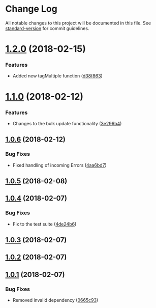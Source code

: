 # Change Log

All notable changes to this project will be documented in this file. See [standard-version](https://github.com/conventional-changelog/standard-version) for commit guidelines.

<a name="1.2.0"></a>
# [1.2.0](https://github.com/karmadev/intercom-service-js/compare/v1.1.0...v1.2.0) (2018-02-15)


### Features

* Added new tagMultiple function ([d38f863](https://github.com/karmadev/intercom-service-js/commit/d38f863))



<a name="1.1.0"></a>
# [1.1.0](https://github.com/karmadev/intercom-service-js/compare/v1.0.6...v1.1.0) (2018-02-12)


### Features

* Changes to the bulk update functionality ([3e296b4](https://github.com/karmadev/intercom-service-js/commit/3e296b4))



<a name="1.0.6"></a>
## [1.0.6](https://github.com/karmadev/intercom-service-js/compare/v1.0.5...v1.0.6) (2018-02-12)


### Bug Fixes

* Fixed handling of incoming Errors ([4aa6bd7](https://github.com/karmadev/intercom-service-js/commit/4aa6bd7))



<a name="1.0.5"></a>
## [1.0.5](https://github.com/karmadev/intercom-service-js/compare/v1.0.4...v1.0.5) (2018-02-08)



<a name="1.0.4"></a>
## [1.0.4](https://github.com/karmadev/intercom-service-js/compare/v1.0.3...v1.0.4) (2018-02-07)


### Bug Fixes

* Fix to the test suite ([4de24b6](https://github.com/karmadev/intercom-service-js/commit/4de24b6))



<a name="1.0.3"></a>
## [1.0.3](https://github.com/karmadev/intercom-service-js/compare/v1.0.2...v1.0.3) (2018-02-07)



<a name="1.0.2"></a>
## [1.0.2](https://github.com/karmadev/intercom-service-js/compare/v1.0.1...v1.0.2) (2018-02-07)



<a name="1.0.1"></a>
## [1.0.1](https://github.com/karmadev/intercom-service-js/compare/v1.0.0...v1.0.1) (2018-02-07)


### Bug Fixes

* Removed invalid dependency ([0665c93](https://github.com/karmadev/intercom-service-js/commit/0665c93))
